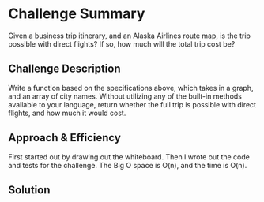 # Challenge Summary
<!-- Short summary or background information -->
Given a business trip itinerary, and an Alaska Airlines route map, is the trip possible with direct flights? If so, how much will the total trip cost be?

## Challenge Description
<!-- Description of the challenge -->
Write a function based on the specifications above, which takes in a graph, and an array of city names. Without utilizing any of the built-in methods available to your language, return whether the full trip is possible with direct flights, and how much it would cost.

## Approach & Efficiency
<!-- What approach did you take? Why? What is the Big O space/time for this approach? -->
First started out by drawing out the whiteboard. Then I wrote out the code and tests for the challenge. The Big O space is O(n), and the time is O(n).

## Solution
<!-- Embedded whiteboard image -->